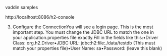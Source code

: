 vaddin samples


http://localhost:8086/h2-console


3. Configure the ConnectionYou will see a login page. This is the most important step. You must change the JDBC URL to match the one in your application.properties file exactly.Fill in the fields like this:•Driver Class: org.h2.Driver•JDBC URL: jdbc:h2:file:./data/testdb  (This must match your properties file)•User Name: sa•Password: (leave this blank)
